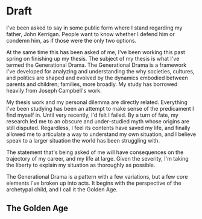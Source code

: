 # Draft

I've been asked to say in some public form where I stand regarding my father, John Kerrigan. People want to know whether I defend him or condemn him, as if those were the only two options. 

At the same time this has been asked of me, I've been working this past spring on finishing up my thesis. The subject of my thesis is what I've termed the Generational Drama. The Generational Drama is a framework I've developed for analyzing and understanding the why societies, cultures, and politics are shaped and evolved by the dynamics embodied between parents and children; families, more broadly. My study has borrowed heavily from Joseph Campbell's work.

My thesis work and my personal dilemma are directly related. Everything I've been studying has been an attempt to make sense of the predicament I find myself in. Until very recently, I'd felt I failed. By a turn of fate, my research led me to an obscure and under-studied myth whose origins are still disputed. Regardless, I feel its contents have saved my life, and finally allowed me to articulate a way to understand my own situation, and I believe speak to a larger situation the world has been struggling with. 

The statement that's being asked of me will have consequences on the trajectory of my career, and my life at large. Given the severity, I'm taking the liberty to explain my situation as thoroughly as possible.

The Generational Drama is a pattern with a few variations, but a few core elements I've broken up into acts. It begins with the perspective of the archetypal child, and I call it the Golden Age.

## The Golden Age



